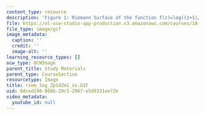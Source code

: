 ```yaml
---
content_type: resource
description: 'Figure 1: Riemann Surface of the function f(z)=log((z+1)/(z-1))'
file: https://ol-ocw-studio-app-production.s3.amazonaws.com/courses/18-04-complex-variables-with-applications-fall-1999/0dced190868b29c52967e5d9331ee72e_riem_log_Zp1dZm1_sv.GIF
file_type: image/gif
image_metadata:
  caption: ''
  credit: ''
  image-alt: ''
learning_resource_types: []
ocw_type: OCWImage
parent_title: Study Materials
parent_type: CourseSection
resourcetype: Image
title: riem_log_Zp1dZm1_sv.GIF
uid: 0dced190-868b-29c5-2967-e5d9331ee72e
video_metadata:
  youtube_id: null
---
```

